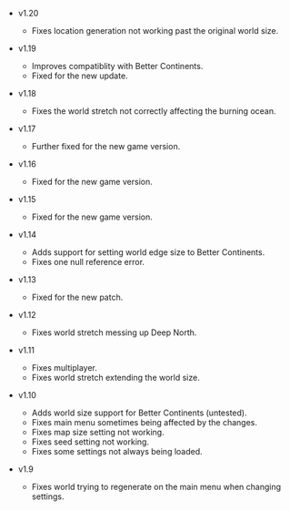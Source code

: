 - v1.20
  - Fixes location generation not working past the original world size.

- v1.19
  - Improves compatiblity with Better Continents.
  - Fixed for the new update.

- v1.18
  - Fixes the world stretch not correctly affecting the burning ocean.

- v1.17
  - Further fixed for the new game version.

- v1.16
  - Fixed for the new game version.

- v1.15
  - Fixed for the new game version.

- v1.14
  - Adds support for setting world edge size to Better Continents.
  - Fixes one null reference error.

- v1.13
  - Fixed for the new patch.

- v1.12
  - Fixes world stretch messing up Deep North.

- v1.11
  - Fixes multiplayer.
  - Fixes world stretch extending the world size.

- v1.10
  - Adds world size support for Better Continents (untested).
  - Fixes main menu sometimes being affected by the changes.
  - Fixes map size setting not working.
  - Fixes seed setting not working.
  - Fixes some settings not always being loaded.

- v1.9
  - Fixes world trying to regenerate on the main menu when changing settings.

